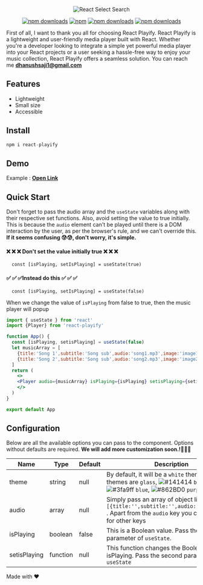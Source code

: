 <p align="center">
  <img src="https://i.imgur.com/hcdHQRB.jpg" alt="React Select Search" />
</p>
<div align="center">

[![npm downloads](https://img.shields.io/npm/dm/react-playify.svg?style=for-the-badge)](https://www.npmjs.com/package/react-playify)
[![npm](https://img.shields.io/npm/l/react-playify?style=for-the-badge)](https://github.com/Dhanush-Saji/react-playify/blob/master/LICENSE)
[![npm downloads](https://img.shields.io/bundlephobia/minzip/react-playify?style=for-the-badge)](https://www.npmjs.com/package/react-playify)
[![npm downloads](https://img.shields.io/github/contributors/Dhanush-Saji/react-playify?style=for-the-badge)](https://www.npmjs.com/package/react-playify)

</div>

First of all, I want to thank you all for choosing React Playify.
React Playify is a lightweight and user-friendly media player built with React. Whether you're a developer looking to integrate a simple yet powerful media player into your React projects or a user seeking a hassle-free way to enjoy your music collection, React Playify offers a seamless solution.
You can reach me **dhanushsaji1@gmail.com**

## Features
* Lightweight
* Small size
* Accessible

## Install

```javascript
npm i react-playify
```
## Demo
Example : **[Open Link](https://codesandbox.io/p/sandbox/react-playify-template-hp7nzr?layout=%257B%2522sidebarPanel%2522%253A%2522EXPLORER%2522%252C%2522rootPanelGroup%2522%253A%257B%2522direction%2522%253A%2522horizontal%2522%252C%2522contentType%2522%253A%2522UNKNOWN%2522%252C%2522type%2522%253A%2522PANEL_GROUP%2522%252C%2522id%2522%253A%2522ROOT_LAYOUT%2522%252C%2522panels%2522%253A%255B%257B%2522type%2522%253A%2522PANEL_GROUP%2522%252C%2522contentType%2522%253A%2522UNKNOWN%2522%252C%2522direction%2522%253A%2522vertical%2522%252C%2522id%2522%253A%2522clwa9hay80006356jiumbs4ib%2522%252C%2522sizes%2522%253A%255B100%252C0%255D%252C%2522panels%2522%253A%255B%257B%2522type%2522%253A%2522PANEL_GROUP%2522%252C%2522contentType%2522%253A%2522EDITOR%2522%252C%2522direction%2522%253A%2522horizontal%2522%252C%2522id%2522%253A%2522EDITOR%2522%252C%2522panels%2522%253A%255B%257B%2522type%2522%253A%2522PANEL%2522%252C%2522contentType%2522%253A%2522EDITOR%2522%252C%2522id%2522%253A%2522clwa9hay80002356j5y0mfqog%2522%257D%255D%257D%252C%257B%2522type%2522%253A%2522PANEL_GROUP%2522%252C%2522contentType%2522%253A%2522SHELLS%2522%252C%2522direction%2522%253A%2522horizontal%2522%252C%2522id%2522%253A%2522SHELLS%2522%252C%2522panels%2522%253A%255B%257B%2522type%2522%253A%2522PANEL%2522%252C%2522contentType%2522%253A%2522SHELLS%2522%252C%2522id%2522%253A%2522clwa9hay80003356jq8c7cf1d%2522%257D%255D%252C%2522sizes%2522%253A%255B100%255D%257D%255D%257D%252C%257B%2522type%2522%253A%2522PANEL_GROUP%2522%252C%2522contentType%2522%253A%2522DEVTOOLS%2522%252C%2522direction%2522%253A%2522vertical%2522%252C%2522id%2522%253A%2522DEVTOOLS%2522%252C%2522panels%2522%253A%255B%257B%2522type%2522%253A%2522PANEL%2522%252C%2522contentType%2522%253A%2522DEVTOOLS%2522%252C%2522id%2522%253A%2522clwa9hay80005356jju4j4l2h%2522%257D%255D%252C%2522sizes%2522%253A%255B100%255D%257D%255D%252C%2522sizes%2522%253A%255B50%252C50%255D%257D%252C%2522tabbedPanels%2522%253A%257B%2522clwa9hay80002356j5y0mfqog%2522%253A%257B%2522tabs%2522%253A%255B%257B%2522id%2522%253A%2522clwa9hay80001356jitvq4f5c%2522%252C%2522mode%2522%253A%2522permanent%2522%252C%2522type%2522%253A%2522FILE%2522%252C%2522filepath%2522%253A%2522%252Fsrc%252Findex.js%2522%257D%255D%252C%2522id%2522%253A%2522clwa9hay80002356j5y0mfqog%2522%252C%2522activeTabId%2522%253A%2522clwa9hay80001356jitvq4f5c%2522%257D%252C%2522clwa9hay80005356jju4j4l2h%2522%253A%257B%2522tabs%2522%253A%255B%257B%2522id%2522%253A%2522clwa9hay80004356jmygy6ajz%2522%252C%2522mode%2522%253A%2522permanent%2522%252C%2522type%2522%253A%2522UNASSIGNED_PORT%2522%252C%2522port%2522%253A0%252C%2522path%2522%253A%2522%252F%2522%257D%255D%252C%2522id%2522%253A%2522clwa9hay80005356jju4j4l2h%2522%252C%2522activeTabId%2522%253A%2522clwa9hay80004356jmygy6ajz%2522%257D%252C%2522clwa9hay80003356jq8c7cf1d%2522%253A%257B%2522tabs%2522%253A%255B%255D%252C%2522id%2522%253A%2522clwa9hay80003356jq8c7cf1d%2522%257D%257D%252C%2522showDevtools%2522%253Atrue%252C%2522showShells%2522%253Afalse%252C%2522showSidebar%2522%253Atrue%252C%2522sidebarPanelSize%2522%253A15%257D)**

## Quick Start

Don't forget to pass the audio array and the `useState` variables along with their respective set functions.
Also, avoid setting the value to true initially. This is because the `audio` element can't be played until there is a DOM interaction by the user, as per the browser's rule, and we can't override this.
**If it seems confusing 😰😰, don't worry, it's simple.**

#### ❌ ❌ ❌ Don't set the value initially true ❌ ❌ ❌
```http
  const [isPlaying, setIsPlaying] = useState(true)

```
#### ✅ ✅ ✅Instead do this ✅ ✅ ✅
```
  const [isPlaying, setIsPlaying] = useState(false)

```
When we change the value of `isPlaying` from false to true, then the music player will popup
```jsx harmony
import { useState } from 'react'
import {Player} from 'react-playify'

function App() {
  const [isPlaying, setisPlaying] = useState(false)
  let musicArray = [
    {title:'Song 1',subtitle:'Song sub',audio:'song1.mp3',image:'image1.jpg'},
    {title:'Song 2',subtitle:'Song sub',audio:'song2.mp3',image:'image2.jpg'},
  ]
  return (
    <>
    <Player audio={musicArray} isPlaying={isPlaying} setisPlaying={setisPlaying} />
    </>
  )
}

export default App
```

## Configuration

Below are all the available options you can pass to the component. Options without defaults are required. **We will add more customization soon.!🚀🚀🚀**

| Name | Type           | Default | Description                                                                                                                                                       |
| ---- |----------------| ------- |-------------------------------------------------------------------------------------------------------------------------------------------------------------------|
| theme | string       | null | By default, it will be a `white` theme. Other themes are `glass`, ![#141414](https://via.placeholder.com/10/141414?text=+) `black`, ![#3fa9ff](https://via.placeholder.com/10/3fa9ff?text=+) `blue`, ![#862BD0](https://via.placeholder.com/10/862BD0?text=+) `purple` |
| audio | array          | null | Simply pass an array of object like this `[{title:'',subtitle:'',audio:'',image:''}]` . Apart from the `audio` key you can pass value for other keys |
| isPlaying | boolean        | false | This is a Boolean value. Pass the first parameter of `useState`.|
| setisPlaying | function        | null | This function changes the Boolean value of isPlaying. Pass the second parameter of `useState` |


Made with ❤
